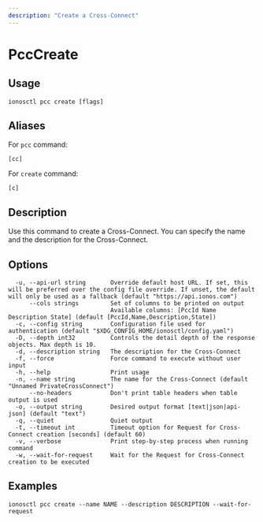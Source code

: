 ```yaml
---
description: "Create a Cross-Connect"
---
```


# PccCreate

## Usage

```text
ionosctl pcc create [flags]
```

## Aliases

For `pcc` command:

```text
[cc]
```

For `create` command:

```text
[c]
```

## Description

Use this command to create a Cross-Connect. You can specify the name and the description for the Cross-Connect.

## Options

```text
  -u, --api-url string       Override default host URL. If set, this will be preferred over the config file override. If unset, the default will only be used as a fallback (default "https://api.ionos.com")
      --cols strings         Set of columns to be printed on output 
                             Available columns: [PccId Name Description State] (default [PccId,Name,Description,State])
  -c, --config string        Configuration file used for authentication (default "$XDG_CONFIG_HOME/ionosctl/config.yaml")
  -D, --depth int32          Controls the detail depth of the response objects. Max depth is 10.
  -d, --description string   The description for the Cross-Connect
  -f, --force                Force command to execute without user input
  -h, --help                 Print usage
  -n, --name string          The name for the Cross-Connect (default "Unnamed PrivateCrossConnect")
      --no-headers           Don't print table headers when table output is used
  -o, --output string        Desired output format [text|json|api-json] (default "text")
  -q, --quiet                Quiet output
  -t, --timeout int          Timeout option for Request for Cross-Connect creation [seconds] (default 60)
  -v, --verbose              Print step-by-step process when running command
  -w, --wait-for-request     Wait for the Request for Cross-Connect creation to be executed
```

## Examples

```text
ionosctl pcc create --name NAME --description DESCRIPTION --wait-for-request
```

